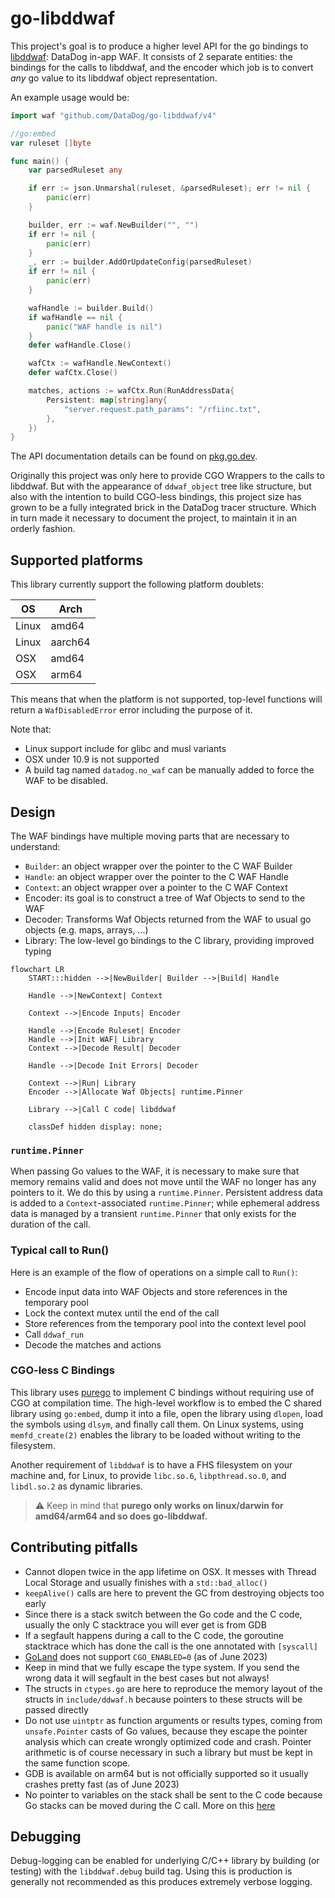 # go-libddwaf

This project's goal is to produce a higher level API for the go bindings to [libddwaf](https://github.com/DataDog/libddwaf): DataDog in-app WAF.
It consists of 2 separate entities: the bindings for the calls to libddwaf, and the encoder which job is to convert _any_ go value to its libddwaf object representation.

An example usage would be:

```go
import waf "github.com/DataDog/go-libddwaf/v4"

//go:embed
var ruleset []byte

func main() {
    var parsedRuleset any

    if err := json.Unmarshal(ruleset, &parsedRuleset); err != nil {
        panic(err)
    }

    builder, err := waf.NewBuilder("", "")
    if err != nil {
        panic(err)
    }
    _, err := builder.AddOrUpdateConfig(parsedRuleset)
    if err != nil {
        panic(err)
    }

    wafHandle := builder.Build()
    if wafHandle == nil {
        panic("WAF handle is nil")
    }
    defer wafHandle.Close()

    wafCtx := wafHandle.NewContext()
    defer wafCtx.Close()

    matches, actions := wafCtx.Run(RunAddressData{
        Persistent: map[string]any{
            "server.request.path_params": "/rfiinc.txt",
        },
    })
}
```

The API documentation details can be found on [pkg.go.dev](https://pkg.go.dev/github.com/DataDog/go-libddwaf/v4).

Originally this project was only here to provide CGO Wrappers to the calls to libddwaf.
But with the appearance of `ddwaf_object` tree like structure,
but also with the intention to build CGO-less bindings, this project size has grown to be a fully integrated brick in the DataDog tracer structure.
Which in turn made it necessary to document the project, to maintain it in an orderly fashion.

## Supported platforms

This library currently support the following platform doublets:

| OS    | Arch    |
| ----- | ------- |
| Linux | amd64   |
| Linux | aarch64 |
| OSX   | amd64   |
| OSX   | arm64   |

This means that when the platform is not supported, top-level functions will return a `WafDisabledError` error including the purpose of it.

Note that:
* Linux support include for glibc and musl variants
* OSX under 10.9 is not supported
* A build tag named `datadog.no_waf` can be manually added to force the WAF to be disabled.

## Design

The WAF bindings have multiple moving parts that are necessary to understand:

- `Builder`: an object wrapper over the pointer to the C WAF Builder
- `Handle`: an object wrapper over the pointer to the C WAF Handle
- `Context`: an object wrapper over a pointer to the C WAF Context
- Encoder: its goal is to construct a tree of Waf Objects to send to the WAF
- Decoder: Transforms Waf Objects returned from the WAF to usual go objects (e.g. maps, arrays, ...)
- Library: The low-level go bindings to the C library, providing improved typing

```mermaid
flowchart LR
    START:::hidden -->|NewBuilder| Builder -->|Build| Handle

    Handle -->|NewContext| Context

    Context -->|Encode Inputs| Encoder

    Handle -->|Encode Ruleset| Encoder
    Handle -->|Init WAF| Library
    Context -->|Decode Result| Decoder

    Handle -->|Decode Init Errors| Decoder

    Context -->|Run| Library
    Encoder -->|Allocate Waf Objects| runtime.Pinner

    Library -->|Call C code| libddwaf

    classDef hidden display: none;
```

### `runtime.Pinner`

When passing Go values to the WAF, it is necessary to make sure that memory remains valid and does
not move until the WAF no longer has any pointers to it. We do this by using a `runtime.Pinner`.
Persistent address data is added to a `Context`-associated `runtime.Pinner`; while ephemeral address
data is managed by a transient `runtime.Pinner` that only exists for the duration of the call.

### Typical call to Run()

Here is an example of the flow of operations on a simple call to `Run()`:

- Encode input data into WAF Objects and store references in the temporary pool
- Lock the context mutex until the end of the call
- Store references from the temporary pool into the context level pool
- Call `ddwaf_run`
- Decode the matches and actions

### CGO-less C Bindings

This library uses [purego](https://github.com/ebitengine/purego) to implement C bindings without requiring use of CGO at compilation time. The high-level workflow
is to embed the C shared library using `go:embed`, dump it into a file, open the library using `dlopen`, load the
symbols using `dlsym`, and finally call them. On Linux systems, using `memfd_create(2)` enables the library to be loaded without
writing to the filesystem.

Another requirement of `libddwaf` is to have a FHS filesystem on your machine and, for Linux, to provide `libc.so.6`,
`libpthread.so.0`, and `libdl.so.2` as dynamic libraries.

> :warning: Keep in mind that **purego only works on linux/darwin for amd64/arm64 and so does go-libddwaf.**

## Contributing pitfalls

- Cannot dlopen twice in the app lifetime on OSX. It messes with Thread Local Storage and usually finishes with a `std::bad_alloc()`
- `keepAlive()` calls are here to prevent the GC from destroying objects too early
- Since there is a stack switch between the Go code and the C code, usually the only C stacktrace you will ever get is from GDB
- If a segfault happens during a call to the C code, the goroutine stacktrace which has done the call is the one annotated with `[syscall]`
- [GoLand](https://www.jetbrains.com/go/) does not support `CGO_ENABLED=0` (as of June 2023)
- Keep in mind that we fully escape the type system. If you send the wrong data it will segfault in the best cases but not always!
- The structs in `ctypes.go` are here to reproduce the memory layout of the structs in `include/ddwaf.h` because pointers to these structs will be passed directly
- Do not use `uintptr` as function arguments or results types, coming from `unsafe.Pointer` casts of Go values, because they escape the pointer analysis which can create wrongly optimized code and crash. Pointer arithmetic is of course necessary in such a library but must be kept in the same function scope.
- GDB is available on arm64 but is not officially supported so it usually crashes pretty fast (as of June 2023)
- No pointer to variables on the stack shall be sent to the C code because Go stacks can be moved during the C call. More on this [here](https://medium.com/@trinad536/escape-analysis-in-golang-fc81b78f3550)

## Debugging

Debug-logging can be enabled for underlying C/C++ library by building (or testing) with the `libddwaf.debug` build tag.
Using this is production is generally not recommended as this produces extremely verbose logging.
